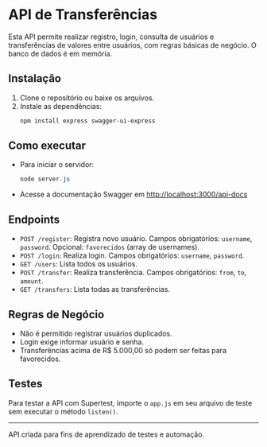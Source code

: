 # API de Transferências

Esta API permite realizar registro, login, consulta de usuários e transferências de valores entre usuários, com regras básicas de negócio. O banco de dados é em memória.

## Instalação

1. Clone o repositório ou baixe os arquivos.
2. Instale as dependências:
   ```powershell
   npm install express swagger-ui-express
   ```

## Como executar

- Para iniciar o servidor:
  ```powershell
  node server.js
  ```
- Acesse a documentação Swagger em [http://localhost:3000/api-docs](http://localhost:3000/api-docs)

## Endpoints

- `POST /register`: Registra novo usuário. Campos obrigatórios: `username`, `password`. Opcional: `favorecidos` (array de usernames).
- `POST /login`: Realiza login. Campos obrigatórios: `username`, `password`.
- `GET /users`: Lista todos os usuários.
- `POST /transfer`: Realiza transferência. Campos obrigatórios: `from`, `to`, `amount`.
- `GET /transfers`: Lista todas as transferências.

## Regras de Negócio

- Não é permitido registrar usuários duplicados.
- Login exige informar usuário e senha.
- Transferências acima de R$ 5.000,00 só podem ser feitas para favorecidos.

## Testes

Para testar a API com Supertest, importe o `app.js` em seu arquivo de teste sem executar o método `listen()`.

---

API criada para fins de aprendizado de testes e automação.
